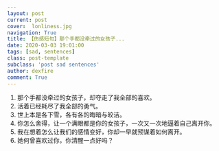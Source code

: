 ```yaml
---
layout: post
current: post
cover:  lonliness.jpg
navigation: True
title: 【伤感短句】那个手都没牵过的女孩子...
date: 2020-03-03 19:01:00
tags: [sad, sentences]
class: post-template
subclass: 'post sad sentences'
author: dexfire
comment: True
---
```


1. 那个手都没牵过的女孩子，却夺走了我全部的喜欢。
2. 活着已经耗尽了我全部的勇气。
3. 世上本是各下雪，各有各的晦暗与皎洁。
4. 你怎么舍得，让一个满眼都是你的女孩子，一次又一次地逼着自己离开你。
5. 我在想着怎么让我们的感情变好，你却一早就预谋着如何离开。
6. 她何曾喜欢过你，你清醒一点好吗？